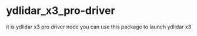 # ydlidar_x3_pro-driver
it is ydlidar x3 pro driver node you can use this package to launch ydlidar x3
